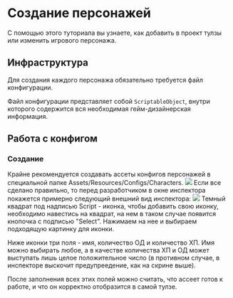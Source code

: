 # Создание персонажей
С помощью этого туториала вы узнаете, как добавить в проект тулзы или изменить игрового персонажа.
## Инфраструктура
Для создания каждого персонажа обязательно требуется файл конфигурации.

Файл конфигурации представляет собой `ScriptableObject`, внутри которого содержится вся необходимая гейм-дизайнерская информация.
## Работа с конфигом
### Создание
Крайне рекомендуется создавать ассеты конфигов персонажей в специальной папке Assets/Resources/Configs/Characters.
![](assets/CharacterConfigTool.png)
Если все сделано правильно, то перед разработчиком в окне инспектора покажется примерно следующий внешний вид инспектора:
![](assets/CharacterConfigToolInspector.png)
Темный квадрат под надписью Script - иконка, чтобы добавить свою иконку, необходимо навестись на квадрат, на нем в таком случае появится кнопочка с подписью "Select". Нажимаем на нее и выбираем подходящую картинку для иконки.

Ниже иконки три поля - имя, количество ОД и количество ХП. Имя можно выбирать любое, а в качестве количества ХП и ОД может выступать лишь целое положительное число (в противном случае, в инспекторе выскочит предупреедение, как на скрине выше).

После заполнения всех этих полей можно считать, что ассеет готов к работе, и что он корректно отобразится в самой тулзе.